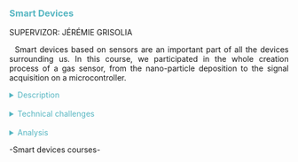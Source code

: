 <h3 style="color: #56b6c2">Smart Devices</h3>

SUPERVIZOR: JÉRÉMIE GRISOLIA

<p style="text-indent: 2%; text-align: justify;">
    Smart devices based on sensors are an important part of all the devices surrounding us. In this course, we participated in the whole creation process of a gas sensor, from the nano-particle deposition to the signal acquisition on a microcontroller.
</p>

<details>
    <summary style="color: #56b6c2">Description</summary>
    <p style="text-indent: 2%; margin-left: 2%; text-align: justify;">
        This project is part of the 5ISS year formation at INSA Toulouse. We created a nanoparticle gas sensor in the AIME laboratory at INSA Toulouse. Then, we designed the PCB and the code to use the sensor with a LoraWAN protocol and display its data on a dashboard. The Smart Devices module gathers four classes that go over the different steps of production of a nanoparticle-based gas sensor. I summarized them in the table below. Then, I focused on the most relevant experiences: the nano-particle deposition to create the sensor and the M&OSH project.
    </p>
    <table style="border-collapse: collapse; border: 1px #56b6c2 solid; text-align: center; margin-left: 2%;">
    <tr style="border: 1px #56b6c2 solid; background-color: #56b6c2; color: #282c34; font-weight: bold;text-align: center; padding: 10px;">
       <th style="border: 1px #56b6c2 solid;">Class name</th>
       <th style="border: 1px #56b6c2 solid;">Context & Mission</th>
    </tr>
    <tr>
       <td style="border: 1px #56b6c2 solid; font-weight: bold;">Microcontrollers & Open-Source Hardware, Embedded IA (M&OSH)</td>
       <td style="border: 1px #56b6c2 solid;">Project elaborated in groups of two involving the gas sensor that we built. It consisted of using our sensor with an ESP32, creating a PCB board using KiCad and adding a Lora communication module to turn our sensor into a smart sensor sending data to The Things Network's cloud.</td>
    </tr>
    <tr>
       <td style="border: 1px #56b6c2 solid; font-weight: bold;">CAD, Manufacturing & Integration of Nano-Technology Sensors (AIME)</td>
       <td style="border: 1px #56b6c2 solid;">Internship at the AIME lab to realize the chemical process of creating our sensor with a nano-particle deposition on a silicium board.</td>
    </tr>
    <tr>
       <td style="border: 1px #56b6c2 solid; font-weight: bold;">Sensors Introduction</td>
       <td style="border: 1px #56b6c2 solid;">Theoretical lectures and practical works about the physical concepts of different types of sensors and how to create a sensor datasheet. This helped us create the datasheet for our gas sensor.</td>
    </tr>
    <tr>
       <td style="border: 1px #56b6c2 solid; font-weight: bold;">Analog Electronics Labs</td>
       <td style="border: 1px #56b6c2 solid;">Practical works destined to help us design the analog circuit that would transform the output value of our sensor (in the form of a resistance variation) to a usable signal going from 1V to 5V.</td>
    </tr>
    </table>
    <br>
    <details style="text-indent: 10%;">
        <summary style="color: #56b6c2">Deposition of nano-particles to create a gas sensor</summary>
        <p style="text-indent: 10%; margin-left: 10%; text-align: justify;">
            The first experience we had in the Smart Devices module was the internship in the AIME cleanroom. It lasted for a week, consisting in different half-day modules where we could oversee and manipulate the different processes involved in the manufacturing of a nano-particle sensor. The end goal was to make a gas sensor from Tungsten nano-particles, that expresses a variation of resistance when detecting specific gases (in our case Ethanol & Ammonia).
        </p>
        <p style="text-indent: 10%; margin-left: 10%; text-align: justify;">
            The different steps we followed to make the sensor were the following: <br><br>
            1. &emsp; <b>Exposing the sensor circuit by photolithography:</b> without going into too much detail about the process of photolithography, we used it to engrave based on a mask on a silicium wafer. As you can see on the adjacent picture, it is a pretty complex mask containing a heating resistance, a temperature sensor, and two interdigitated combs where we will make the deposition. <br><br>
            2. &emsp; <b>Making and deposing the nano-particles:</b> the next step was to create the Tungstene nano-particles and deposit them on the engraved wafer. To do so, we followed an extremely precise chemical process, using pipettes going to a 0.05 milliliter precision.
            Once we obtained the particles, we deposited them using a process called Dielectrophoresis. What we did was we put a drop of our very diluted solution containing the nano-particles on the entire sensor circuit, and then put an electrical field only on the intergititated combs part. This resulsted in the particles only "sticking" to the desired part when we rinced the solution in water. <br><br>
            3. &emsp; <b>Caraterising the sensor for the datasheet:</b> now that we had our sensor, we tried to caracterise it by generating some I/V curves, so that all the groups could use their data to create a datasheet. <br><br> 
        </p>
        <p style="text-indent: 10%; margin-left: 10%; text-align: justify;">
            Once the AIME internship was finished for all the groups and using the concepts we learned during the "Introduction to sensors" class, we were able to redact a datasheet that tries to be as close as possible to the ones you can find in the industry, made by professional mnufacturers. You can find the datasheet made by my group in the link below:
        </p>
    </details>
    <br>
    <details style="text-indent: 10%;">
        <summary style="color: #56b6c2">M&OSH Project</summary>
        <p style="text-indent: 10%; margin-left: 10%; text-align: justify;">
            In this course, we had a lot of freedom to choose what direction we wanted to take: to follow proposed labs or to start a project directly related to our gas sensor. With my project partner, Assia Nguyen, we chose to start the porject to allow us to go further in the development of our sensor. It was a great follow-through since we can now use it with a shield, connect it to The Things Network and see the data on a Node-RED dashboard. The arduino code used to retrieve and process the data was adapted for both the AIME gaz sensor and the industrial grove sensor given to us. We used a ESP32 as a microcontroller. I was very excited to start working on this project since its a culmination of what we did during the AIME internship and it showed me the complete process of making a sensor. Our work was divided into different steps:
        </p>
        <p style="margin-left: 15%;">
            <br>
            1. &emsp; To test the LoRa connexion<br>
            2. &emsp; To implement a code that retrieves and sends data to The Things Network with LoRaWAN<br>
            3. &emsp; To conceive a PCB shield with KiCad<br>
            4. &emsp; To create a Node-RED dashboard to display the data and the controls of the sensor<br>
        </p>
        <p style="text-indent: 10%; margin-left: 10%; text-align: justify;">
            As a delierable for the project, we redacted a quick report in the form of a README file, follow the link below to consult it:
        </p>
    </details>
</details>
<br>
<details>
    <summary style="color: #56b6c2">Technical challenges</summary>
    <br>
    <details style="text-indent: 2%;">
        <summary style="color: #56b6c2">Microcontroller and Open Source Hardware (M&OSH)</summary>
        <p style="text-indent: 2%; margin-left: 2%; text-align: justify;">
            Because it involved many different skillsets, the M&OSH mini-project had different challenges:
        </p>
        <ul style="text-align: justify;">
            <li>Since we never used LoRa communication before, it took us some time to understand how to implement it. We were able to find multiple examples of code online so it helped us do this part faster.</li>
            <br>
            <li>Another difficulty was to connect our device to The Things Network. In fact, we never used it before. We did not know the process to create a TTN application and to connect our device to it took us some time to figure it out.</li>
            <br>
            <li>I also had difficulties to connect our TTN application to our Node-RED dashboard. Normally, there is a Node-RED node specifically design to receive datat from TTN. But, for unknown reasons, it is not working anymore. So, I had to use a MQTT node. It took me some time to configure it. Moreover, since TTN is not always working properly, I thought for a long time that my configuration was wrong when it was just the website not responding correctly.</li>
        </ul>
    </details>
    <br>
    <details style="text-indent: 2%;">
        <summary style="color: #56b6c2">CAD, Manufacturing & Integration of Nano-Technology Sensors (AIME)</summary>
        <p style="text-indent: 2%; margin-left: 2%; text-align: justify;">
            We had difficulties obtaining good results when we tested our sensor. As a matter of fact, we had problems integrating the Tungsten nano-particles into the sensor. When we looked in the microscope to see our particles, we observed that there was a low concentration of nano-particles. Thus, we tried increasing the concentration of nano-particles by heating it to evaporate more water. Then, we tried once again to integrate the solution into our sensor but it was still not enough. Since we were running out of time, we used sensors made by last year students. It was so sad to see our work not functionning.
        </p>
    </details>
    <br>
    <details style="text-indent: 2%;">
        <summary style="color: #56b6c2">Sensors introduction</summary>
        <p style="text-indent: 2%; margin-left: 2%; text-align: justify;">
            I chose to group the technical challenges of the last two classes together, because they served a similar purpose. In the introduction to sensors class, we had some theoretical lectures about the general physics principles of sensors, along with some physics practicals that brought back notions. It also gave us critical notions on how to design a good datasheet, what metrics to use and what errors to avoid.
        </p>
    </details>
    <br>
    <details style="text-indent: 2%;">
        <summary style="color: #56b6c2">Analog Electronics Labs</summary>
        <p style="text-indent: 2%; margin-left: 2%; text-align: justify;">
            The Analog electronics labs were here to help us design the analog signal treatment part to exploit the values coming from our gas sensor. As said previously, the sensor's output is a resistance variation, which can be expressed as a current variation by imposing V (the tension). However, this current is really small, at about 100 nA, and we cannot measure it directly. So, we had to create a signal processing circuit to move the signal in a tension 1.1V to 5V, which corresponds to the range of the ADC of the Arduino Uno.
            Designing the circuit was pretty challenging, involving signal processing notions and filters that we had not used in a long time. Fortunately, we used the tool LTSpice, an electronics circuits simulator, to help us iterate over prototypes and test our results.
            All the information about this class and the labs subjects can be found here.
        </p>
    </details>
</details>
<br>
<details>
    <summary style="color: #56b6c2">Analysis</summary>
    <br>
    <details style="text-indent: 2%;">
        <summary style="color: #56b6c2">Self-evaluation with the skills matrix</summary>
        <p style="text-indent: 2%; margin-left: 2%; text-align: justify;">
            This module was one of my favorite one. It required the widest array of skills in electronics, signal processing, physics, and programming. I really feel that I acquired the skills expected.
        </p>
        <p style="text-indent: 2%; margin-left: 2%; text-align: justify;">
            For the Introduction to Sensors course, my background in Electronics really helped me understand what was expected of me. The cleanroom sessions were well explained so we could understand every step of the process. The datasheet was more challenging to write but coming from AE helped me since I already knew how to read a datasheet.
        </p>
        <p style="text-indent: 2%; margin-left: 2%; text-align: justify;">
            As for the M&OSH project, I really felt invested because that is the type of project I really like. Coming from AE and from personal projects, I already had previous experience to help me with this project.
        </p>
        <br>
        <table style="border-collapse: collapse; border: 1px #56b6c2 solid; text-align: center; margin-left: 2%;">
    <tr style="border: 1px #56b6c2 solid; background-color: #56b6c2; color: #282c34; font-weight: bold;text-align: center; padding: 10px;">
       <th style="border: 1px #56b6c2 solid;">Skill</th>
       <th style="border: 1px #56b6c2 solid;">Required level</th>
       <th style="border: 1px #56b6c2 solid;">Self-evaluation</th>
       <th style="border: 1px #56b6c2 solid;">Learning mode</th>
    </tr>
    <tr>
       <td style="border: 1px #abb2bf solid; background-color: #abb2bf; color: #282c34" colspan="4">Introduction to sensors</td>
    </tr>
    <tr>
       <td style="border: 1px #56b6c2 solid;">Understand basic notions of sensors, data acquisition: physics, electronics and metrology point of view</td>
       <td style="border: 1px #56b6c2 solid;">4</td>
       <td style="border: 1px #56b6c2 solid;">4</td>
       <td style="border: 1px #56b6c2 solid;">IT</td>
    </tr>
    <tr>
       <td style="border: 1px #56b6c2 solid;">Be able to manufacture a nano-particles sensor using micro-electronics tools: chemical synthesis, assembly, testing</td>
       <td style="border: 1px #56b6c2 solid;">4</td>
       <td style="border: 1px #56b6c2 solid;">4</td>
       <td style="border: 1px #56b6c2 solid;">IT</td>
    </tr>
    <tr>
       <td style="border: 1px #56b6c2 solid;">Be able to design the datasheet of the sensor manufactured</td>
       <td style="border: 1px #56b6c2 solid;">4</td>
       <td style="border: 1px #56b6c2 solid;">4</td>
       <td style="border: 1px #56b6c2 solid;">IT + PE</td>
    </tr>
    <tr style="border: 1px #56b6c2 solid; background-color: #56b6c2;">
        <td colspan="4"></td>
    </tr>
    <tr>
       <td style="border: 1px #abb2bf solid;background-color: #abb2bf; color: #282c34" colspan="4">Microcontrollers and Open Source Hardware</td>
    </tr>
    <tr>
       <td style="border: 1px #56b6c2 solid;">Understand microcontroller archictecture and how to use them</td>
       <td style="border: 1px #56b6c2 solid;">4</td>
       <td style="border: 1px #56b6c2 solid;">4</td>
       <td style="border: 1px #56b6c2 solid;">IT + ST</td>
    </tr>
    <tr>
       <td style="border: 1px #56b6c2 solid;">Be able to design data acquisition system (sensor, conditioner, microcontroller) with respect to the application</td>
       <td style="border: 1px #56b6c2 solid;">4</td>
       <td style="border: 1px #56b6c2 solid;">4</td>
       <td style="border: 1px #56b6c2 solid;">IT + ST</td>
    </tr>
    <tr>
       <td style="border: 1px #56b6c2 solid;">Be able to design the electronic circuit of a sensor’s signal conditioner (design + simulation)</td>
       <td style="border: 1px #56b6c2 solid;">4</td>
       <td style="border: 1px #56b6c2 solid;">4</td>
       <td style="border: 1px #56b6c2 solid;">IT + PE</td>
    </tr>
    <tr>
       <td style="border: 1px #56b6c2 solid;">Be able to design a shield to accommodate the gas sensor</td>
       <td style="border: 1px #56b6c2 solid;">4</td>
       <td style="border: 1px #56b6c2 solid;">4</td>
       <td style="border: 1px #56b6c2 solid;">IT</td>
    </tr>
    <tr>
       <td style="border: 1px #56b6c2 solid;">Be abe to design the sofware to use the gas sensor and its HMI</td>
       <td style="border: 1px #56b6c2 solid;">3</td>
       <td style="border: 1px #56b6c2 solid;">4</td>
       <td style="border: 1px #56b6c2 solid;">IT + ST</td>
    </tr>
    <tr>
       <td style="border: 1px #56b6c2 solid;">Be able to combine all of the above mentioned components into a smart device</td>
       <td style="border: 1px #56b6c2 solid;">4</td>
       <td style="border: 1px #56b6c2 solid;">4</td>
       <td style="border: 1px #56b6c2 solid;">IT</td>
    </tr>
    </table>
    </details>
    <br>
    <details style="text-indent: 2%;">
        <summary style="color: #56b6c2">General review and feedback on the course</summary>
        <p style="text-indent: 2%; margin-left: 2%; text-align: justify;">
            As I already said, this module was one of my favorites of the year. Participating in the entire creation process of a sensor was nice, from the creation in a cleanroom to the implementation of the sensor in a real project. I think that this module was what I expected when I chose to study ISS. I really sensed that I was acquiring or strengthening many skills during this project. I also really liked the freedom we had to choose what we wanted to do. It showed that the professors really tried to adapt this module to every different backgrounds.
        </p>
        <p style="text-indent: 2%; margin-left: 2%; text-align: justify;">
            I am happy to have chosen the project. I think that all the complementary classes really helped with the main project. I really felt that every classes had a purpose and were useful to carry out the project.
        </p>
        <p style="text-indent: 2%; margin-left: 2%; text-align: justify;">
            However, I think that the scheduling of this module was not perfect. For example, we directly did the AIME lab sessions before having the Introduction to Sensors class. We also did not have time to print the PCB boards and I wad a little bit disappointed by that. As a matter of fact, I was really enthusiast about fully creating a PCB board. I really invested myself into designing the board. So, it was sad not to have the final product and not being able to use the sensor we manufactured. That being said, it was still a really good experience that I loved doing.  
        </p>
        <p style="text-indent: 2%; margin-left: 2%; text-align: justify;">
            To conclude, I feel that this module was the embodiment of what I wanted to do in ISS. It is one the modules where I was the most invested in. I can positively say that I learn a lot and that I had a lot of fun doing it.
        </p>
        <br>
    </details>
</details>

<p>-Smart devices courses-</p>